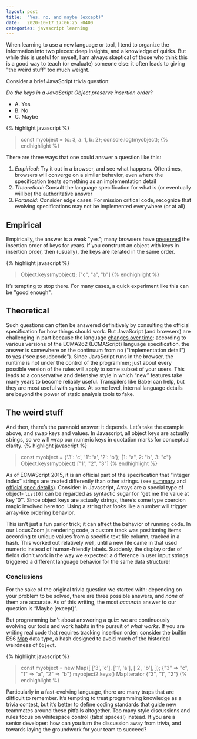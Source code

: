 ```yaml
---
layout: post
title:  "Yes, no, and maybe (except)"
date:   2020-10-17 17:06:25 -0400
categories: javascript learning
---
```


When learning to use a new language or tool, I tend to organize the information into two pieces: deep insights, and a knowledge of quirks. But while this is useful for myself, I am always skeptical of those who think this is a good way to teach (or evaluate) someone else: it often leads to giving "the weird stuff" too much weight.

Consider a brief JavaScript trivia question:

*Do the keys in a JavaScript Object preserve insertion order?*

* A. Yes
* B. No
* C. Maybe


{% highlight javascript %}
> const myobject = {c: 3, a: 1, b: 2};
> console.log(myobject);
{% endhighlight %}


There are three ways that one could answer a question like this:
1. *Empirical*: Try it out in a browser,  and see what happens. Oftentimes, browsers will converge on a similar behavior, even where the specification treats something as an implementation detail
2. *Theoretical*: Consult the language specification for what is (or eventually will be) the authoritative answer
3. *Paranoid*: Consider edge cases. For mission critical code, recognize that evolving specifications may not be implemented everywhere (or at all)

## Empirical
Empirically, the answer is a weak "yes"; many browsers have [preserved](https://bugs.chromium.org/p/v8/issues/detail?id=164) the insertion order of keys for years. If you construct an object with keys in insertion order, then (usually), the keys are iterated in the same order.

{% highlight javascript %}
> Object.keys(myobject);
["c", "a", "b"]
{% endhighlight %}

It’s tempting to stop there. For many cases, a quick experiment like this can be "good enough".

## Theoretical
Such questions can often be answered definitively by consulting the official specification for how things should work. But JavaScript (and browsers) are challenging in part because the language [changes over time](https://stackoverflow.com/a/58444013): according to various versions of the ECMA262 (ECMAScript) language specification, the answer is somewhere on the continuum from no ("implementation detail") to [yes](https://github.com/tc39/ecma262/pull/1791) (“see pseudocode”). Since JavaScript runs in the browser, the runtime is not under the control of the programmer; just about every possible version of the rules will apply to some subset of your users. This leads to a conservative and defensive style in which “new” features take many years to become reliably useful. Transpilers like Babel can help, but they are most useful with syntax. At some level, internal language details are beyond the power of static analysis tools to fake.

## The weird stuff
And then, there’s the paranoid answer: it depends.  Let’s take the example above, and swap keys and values. In Javascript, all object keys are actually strings, so we will wrap our numeric keys in quotation marks for conceptual clarity.
{% highlight javascript %}
> const myobject = {'3': 'c', '1': 'a', '2': 'b'};
{1: "a", 2: "b", 3: "c"}
> Object.keys(myobject)
["1", "2", "3"]
{% endhighlight %}

As of ECMAScript 2015, it is an official part of the specification that “integer index” strings are treated differently than other strings. (see [summary](https://stackoverflow.com/a/54670669) and  [official spec details](https://www.ecma-international.org/ecma-262/9.0/index.html#sec-ordinaryownpropertykeys)). Consider: in Javascript, Arrays are a special type of object- `list[0]` can be regarded as syntactic sugar for “get me the value at key ‘0’”. Since object keys are actually strings, there’s some type coercion magic involved here too. Using a string that *looks* like a number will trigger array-like ordering behavior. 

This isn’t just a fun parlor trick; it can affect the behavior of running code.  In our LocusZoom.js rendering code, a custom track was positioning items according to unique values from a specific text file column, tracked in a hash. This worked out relatively well, until a new file came in that used numeric instead of human-friendly labels. Suddenly, the display order of fields didn’t work in the way we expected: a difference in user input strings triggered a different language behavior for the same data structure!

### Conclusions
For the sake of the original trivia question we started with: depending on your problem to be solved, there are three possible answers, and *none* of them are accurate. As of this writing, the most *accurate* answer to our question is “Maybe (except)”.  

But programming isn't about answering a quiz: we are continuously evolving our tools and work habits in the pursuit of *what works*. If you are writing real code that requires tracking insertion order: consider the builtin ES6 [Map](https://developer.mozilla.org/en-US/docs/Web/JavaScript/Reference/Global_Objects/Map) data type, a hash designed to avoid much of the historical weirdness of `Object`.

{% highlight javascript %}
> const myobject = new Map([
    ['3', 'c'],
    ['1', 'a'], 
    ['2', 'b'],
]);
{"3" => "c", "1" => "a", "2" => "b"}
> myobject2.keys()
MapIterator {"3", "1", "2"}
{% endhighlight %}

Particularly in a fast-evolving language, there are many traps that are difficult to remember. It’s tempting to treat programming knowledge as a trivia contest, but it’s better to define coding standards that guide new teammates around these pitfalls altogether. Too many style discussions and rules focus on whitespace control (tabs! spaces!) instead. If you are a senior developer: how can you turn the discussion away from trivia, and towards laying the groundwork for your team to succeed?
